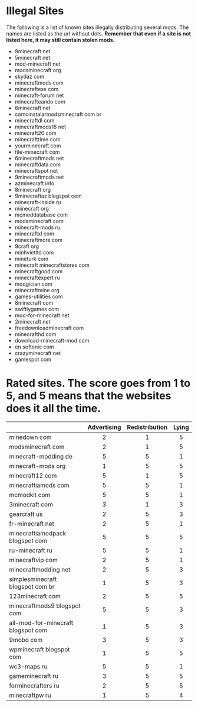 Illegal Sites
=============

The following is a list of known sites illegally distributing several mods. The names are listed as the url without dots. **Remember that even if a site is not listed here, it may still contain stolen mods.**

- 9minecraft net
- 5minecraft net
- mod-minecraft net
- modsminecraft org
- skydaz com
- minecraftmods com
- minecraftexe com
- minecraft-forum net
- minecrafteando com
- 6minecraft net
- comoinstalarmodsminecraft com br
- minecraftdl com
- minecraftmods18 net
- minecraft20 com
- minecrafttime com
- yourminecraft com
- file-minecraft com
- 6minecraftmods net
- minecraftdata com
- minecraftspot net
- 9minecraftmods net
- azminecraft info
- 8minecraft org
- 9minecraftaz blogspot com
- minecraft-inside ru
- miinecraft org
- mcmoddatabase com
- modsminecraft com
- minecraft-mods ru
- minecraftxl com
- minecraftmore com
- 9craft org
- minhvietltd com
- mineturk com
- minecraft minecraftstores com
- minecraftgood com
- minecraftexpert ru
- modgician com
- minecraftmine org
- games-utilities com
- 8minecraft com
- swiftlygames com 
- mod-for-minecraft net
- 2minecraft net
- freedownloadminecraft com
- minecrafthd com
- download-minecraft-mod com
- en softonic com
- crazyminecraft net
- gamespot com

Rated sites. The score goes from 1 to 5, and 5 means that the websites does it all the time.
============================================================================================
|                                    | Advertising | Redistribution | Lying |
| ---------------------------------- |:-----------:|:--------------:|:-----:|
| minedown com                       |      2      |        1       |   5   |
| modsminecraft com                  |      2      |        1       |   5   |
| minecraft-modding de               |      5      |        5       |   1   |
| minecraft-mods org                 |      1      |        5       |   5   |
| minecraft12 com                    |      5      |        1       |   5   |
| minecraftiamods com                |      5      |        5       |   1   |
| mcmodkit com                       |      5      |        5       |   1   |
| 3minecraft com                     |      3      |        1       |   3   |
| gearcraft us                       |      2      |        5       |   3   |
| fr-minecraft net                   |      2      |        5       |   1   |
| minecraftiamodpack blogspot com    |      5      |        5       |   5   |
| ru-minecraft ru                    |      5      |        5       |   1   |
| minecraftvip com                   |      2      |        5       |   1   |
| minecraftmodding net               |      2      |        5       |   3   |
| simplesminecraft blogspot com br   |      1      |        5       |   3   |
| 123minecraft com                   |      2      |        5       |   5   |
| minecraftmods9 blogspot com        |      5      |        5       |   3   |
| all-mod-for-minecraft blogspot com |      1      |        5       |   3   |
| 9mobo com                          |      3      |        5       |   3   |
| wpminecraft blogspot com           |      1      |        5       |   5   |
| wc3-maps ru                        |      5      |        5       |   1   |
| gameminecraft ru                   |      3      |        5       |   5   |
| forminecrafters ru                 |      2      |        5       |   5   |
| minecraftpw ru                     |      1      |        5       |   4   |
